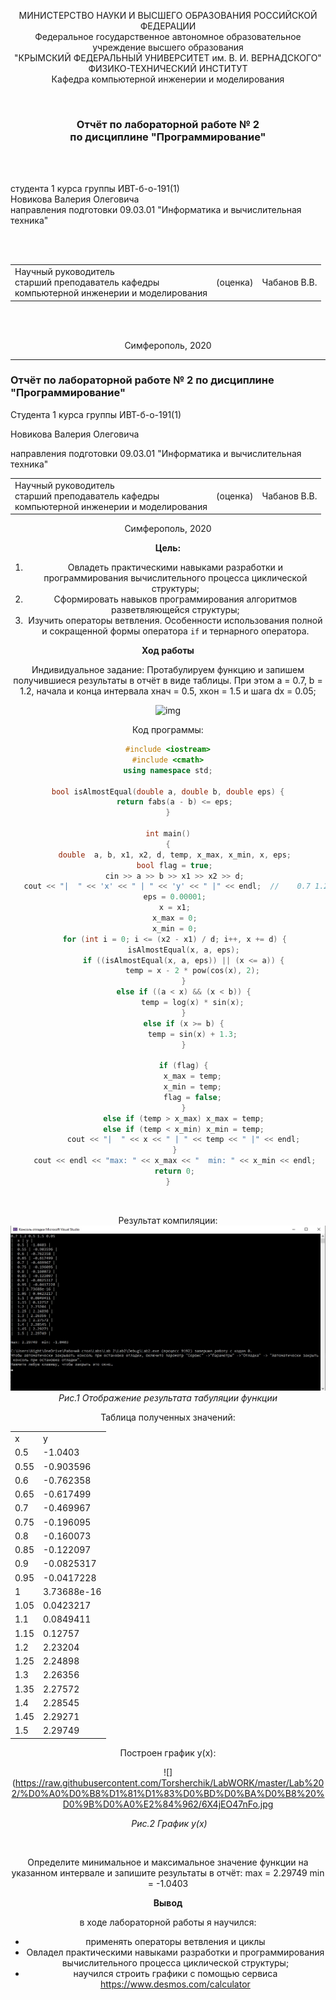 <p align="center">МИНИСТЕРСТВО НАУКИ  И ВЫСШЕГО ОБРАЗОВАНИЯ РОССИЙСКОЙ ФЕДЕРАЦИИ<br>
Федеральное государственное автономное образовательное учреждение высшего образования<br>
"КРЫМСКИЙ ФЕДЕРАЛЬНЫЙ УНИВЕРСИТЕТ им. В. И. ВЕРНАДСКОГО"<br>
ФИЗИКО-ТЕХНИЧЕСКИЙ ИНСТИТУТ<br>
Кафедра компьютерной инженерии и моделирования</p>
<br>
<h3 align="center">Отчёт по лабораторной работе № 2<br> по дисциплине "Программирование"</h3>
<br><br>
<p>студента 1 курса группы ИВТ-б-о-191(1)<br>
Новикова Валерия Олеговича<br>
направления подготовки 09.03.01 "Информатика и вычислительная техника"</p>
<br><br>
<table>
<tr><td>Научный руководитель<br> старший преподаватель кафедры<br> компьютерной инженерии и моделирования</td>
<td>(оценка)</td>
<td>Чабанов В.В.</td>
</tr>
</table>
<br><br>
<p align="center">Симферополь, 2020</p>
<hr>




### Отчёт по лабораторной работе № 2  по дисциплине "Программирование"

Студента 1 курса группы  ИВТ-б-о-191(1)  

Новикова Валерия Олеговича

направления подготовки  09.03.01 "Информатика и вычислительная техника" 

<table>
<tr><td>Научный руководитель<br/> старший преподаватель кафедры<br/> компьютерной 
инженерии и моделирования</td>
<td>(оценка)</td>
<td>Чабанов В.В.</td>
</tr>
</table>
<center>Симферополь, 2020

**Цель:**

1. Овладеть практическими навыками разработки и программирования вычислительного процесса циклической структуры;
2. Сформировать навыков программирования алгоритмов разветвляющейся структуры;
3. Изучить операторы ветвления. Особенности использования полной и сокращенной формы оператора `if` и тернарного оператора.

**Ход работы**

Индивидуальное задание: Протабулируем функцию и запишем получившиеся результаты в отчёт в виде таблицы. При этом a = 0.7, b = 1.2, начала и конца интервала хнач = 0.5, xкон = 1.5 и шага dx = 0.05;

![img](http://cpp.codelearn.ru/lab/lab2pic/pic3.png)

Код программы:

 ``` c++
#include <iostream>
#include <cmath>
using namespace std;

bool isAlmostEqual(double a, double b, double eps) {
	return fabs(a - b) <= eps;
}

int main()
{
	double  a, b, x1, x2, d, temp, x_max, x_min, x, eps;
	bool flag = true;
	cin >> a >> b >> x1 >> x2 >> d;
	cout << "|  " << 'x' << " | " << 'y' << " |" << endl;  //    0.7 1.2 0.5 1.5 0.05
	eps = 0.00001;
	x = x1;
	x_max = 0;
	x_min = 0;
	for (int i = 0; i <= (x2 - x1) / d; i++, x += d) {
		isAlmostEqual(x, a, eps);
		if ((isAlmostEqual(x, a, eps)) || (x <= a)) {
			temp = x - 2 * pow(cos(x), 2);
		}
		else if ((a < x) && (x < b)) {
			temp = log(x) * sin(x);
		}
		else if (x >= b) {
			temp = sin(x) + 1.3;
		}

		if (flag) {
			x_max = temp;
			x_min = temp;
			flag = false;
		}
		else if (temp > x_max) x_max = temp;
		else if (temp < x_min) x_min = temp;
		cout << "|  " << x << " | " << temp << " |" << endl;
	}
	cout << endl << "max: " << x_max << "  min: " << x_min << endl;
	return 0;
}
 ```

​                                                                              

 Результат компиляции:          ![](https://raw.githubusercontent.com/Torsherchik/LabWORK/master/Lab%202/%D0%A0%D0%B8%D1%81%D1%83%D0%BD%D0%BA%D0%B8%20%D0%9B%D0%A0%E2%84%962/tdX69t1anRM.jpg)       				*Рис.1 Отображение результата табуляции функции*





Таблица полученных значений:

<table>
    <tr>
        <td>x</td>
        <td>y</td>
    </tr>
     <tr>
        <td>0.5</td>
        <td>-1.0403</td>
    </tr> 
    <tr>
        <td>0.55</td>
        <td>-0.903596</td>
    </tr>
     <tr>
        <td>0.6</td>
        <td>-0.762358</td>
    </tr>
     <tr>
        <td>0.65</td>
        <td>-0.617499</td>
    </tr>
     <tr>
        <td>0.7</td>
        <td>-0.469967</td>
    </tr>
     <tr>
        <td>0.75</td>
        <td>-0.196095</td>
    </tr>
     <tr>
        <td>0.8</td>
        <td>-0.160073</td>
    </tr>
    	<tr>
    <td>0.85</td>
    <td>-0.122097</td>
	</tr>
	 <tr>
    <td>0.9</td>
    <td>-0.0825317</td>
	</tr>
	 <tr>
    <td>0.95</td>
    <td>-0.0417228</td>
</tr>
 <tr>
    <td>1</td>
    <td>3.73688e-16</td>
</tr>
<tr>
    <td>1.05</td>
    <td>0.0423217</td>
</tr>
<tr>
    <td>1.1</td>
    <td>0.0849411</td>
</tr>
<tr>
    <td>1.15</td>
    <td>0.12757</td>
</tr>
<tr>
	<td> 1.2</td>
	<td>2.23204</td>
</tr>
<tr>
    <td>1.25</td>
    <td>2.24898</td>
</tr>
<tr>
    <td>  1.3</td>
    <td>2.26356</td>
</tr>
<tr>
    <td>1.35</td>
    <td>2.27572</td>
</tr>
<tr>
    <td>1.4</td>
    <td>2.28545</td>
</tr>
<tr>
    <td>1.45</td>
    <td>2.29271</td>
</tr>
<tr>
    <td>1.5</td>
    <td>2.29749</td>
</tr></table>

Построен график y(x):

![](https://raw.githubusercontent.com/Torsherchik/LabWORK/master/Lab%202/%D0%A0%D0%B8%D1%81%D1%83%D0%BD%D0%BA%D0%B8%20%D0%9B%D0%A0%E2%84%962/6X4jEO47nFo.jpg

​																				*Рис.2 График y(x)*

​			

Определите минимальное и максимальное значение функции на указанном интервале и запишите результаты в отчёт: max = 2.29749 min = -1.0403

**Вывод**

 в ходе лабораторной работы я научился: 

- применять операторы ветвления и циклы 
- Овладел практическими навыками разработки и программирования вычислительного процесса циклической структуры;
- научился строить графики с помощью сервиса https://www.desmos.com/calculator
